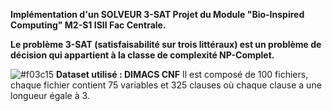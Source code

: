 **Implémentation d'un SOLVEUR 3-SAT Projet du Module "Bio-Inspired Computing" M2-S1 ISII Fac Centrale.**

**Le problème 3-SAT (satisfaisabilité sur trois littéraux) est un problème de décision qui appartient à la classe de complexité NP-Complet.**

![#f03c15](https://via.placeholder.com/15/f03c15/000000?text=+) **Dataset utilisé : DIMACS CNF** 
Il est composé de 100 fichiers, chaque fichier contient 75 variables et 325 clauses où chaque clause a une longueur égale à 3.

